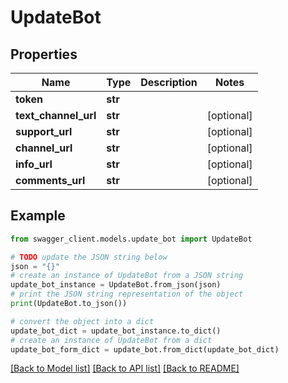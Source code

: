 # UpdateBot


## Properties

Name | Type | Description | Notes
------------ | ------------- | ------------- | -------------
**token** | **str** |  | 
**text_channel_url** | **str** |  | [optional] 
**support_url** | **str** |  | [optional] 
**channel_url** | **str** |  | [optional] 
**info_url** | **str** |  | [optional] 
**comments_url** | **str** |  | [optional] 

## Example

```python
from swagger_client.models.update_bot import UpdateBot

# TODO update the JSON string below
json = "{}"
# create an instance of UpdateBot from a JSON string
update_bot_instance = UpdateBot.from_json(json)
# print the JSON string representation of the object
print(UpdateBot.to_json())

# convert the object into a dict
update_bot_dict = update_bot_instance.to_dict()
# create an instance of UpdateBot from a dict
update_bot_form_dict = update_bot.from_dict(update_bot_dict)
```
[[Back to Model list]](../README.md#documentation-for-models) [[Back to API list]](../README.md#documentation-for-api-endpoints) [[Back to README]](../README.md)


